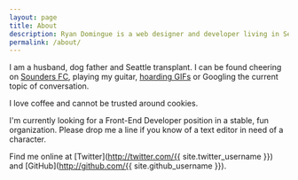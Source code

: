 ```yaml
---
layout: page
title: About
description: Ryan Domingue is a web designer and developer living in Seattle, Washington
permalink: /about/
---
```


I am a husband, dog father and Seattle transplant. I can be found cheering on [Sounders FC](http://soundersfc.com), playing my guitar, [hoarding GIFs](http://jif.io) or Googling the current topic of conversation.

I love coffee and cannot be trusted around cookies.

I'm currently looking for a Front-End Developer position in a stable, fun organization. Please drop me a line if you know of a text editor in need of a character.

Find me online at [Twitter](http://twitter.com/{{ site.twitter_username }}) and [GitHub](http://github.com/{{ site.github_username }}).
